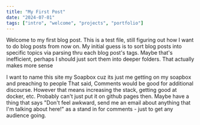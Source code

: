```yaml
---
title: "My First Post"
date: "2024-07-01"
tags: ["intro", "welcome", "projects", "portfolio"]
---
```


Welcome to my first blog post. This is a test file, still figuring out how
I want to do blog posts from now on. My initial guess is to sort blog posts
into specific topics via parsing thru each blog post's tags.
Maybe that's inefficient, perhaps I should just sort them into deeper folders.
That actually makes more sense

I want to name this site my Soapbox cuz its just me getting on my soapbox and preaching to people
That said, Comments would be good for additional discourse. However that means increasing the stack, getting good at docker, etc. Probably can't just put it on github pages then. Maybe have a thing that says "Don't feel awkward, send me an email about anything that I'm talking about here!" as a stand in for comments - just to get any audience going.
